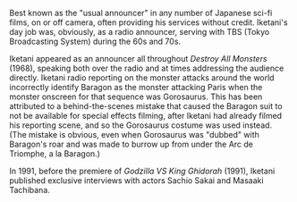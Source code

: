 <!-- Saburo Iketani -->

Best known as the "usual announcer" in any number of Japanese sci-fi films, on or off camera, often providing his services without credit. Iketani's day job was, obviously, as a radio announcer, serving with TBS (Tokyo Broadcasting System) during the 60s and 70s.

Iketani appeared as an announcer all throughout _Destroy All Monsters_ (1968), speaking both over the radio and at times addressing the audience directly. Iketani radio reporting on the monster attacks around the world incorrectly identify Baragon as the monster attacking Paris when the monster onscreen for that sequence was Gorosaurus. This has been attributed to a behind-the-scenes mistake that caused the Baragon suit to not be available for special effects filming, after Iketani had already filmed his reporting scene, and so the Gorosaurus costume was used instead. (The mistake is obvious, even when Gorosaurus was "dubbed" with Baragon's roar and was made to burrow up from under the Arc de Triomphe, a la Baragon.)

In 1991, before the premiere of _Godzilla VS King Ghidorah_ (1991), Iketani published exclusive interviews with actors Sachio Sakai and Masaaki Tachibana.